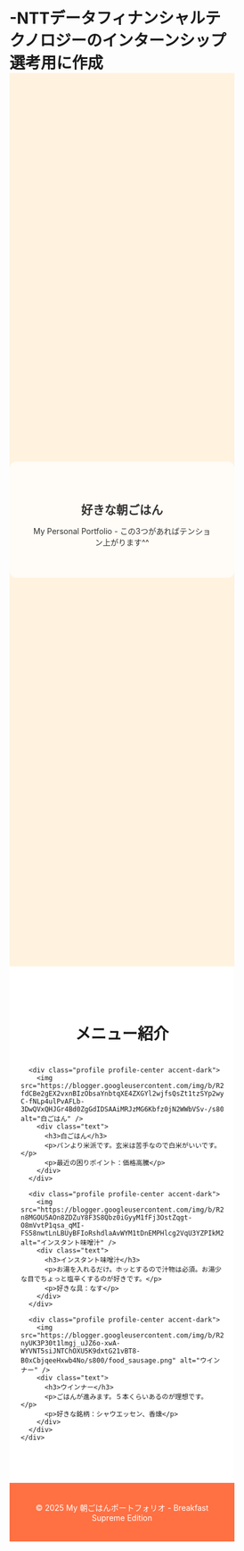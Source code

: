 # -NTTデータフィナンシャルテクノロジーのインターンシップ選考用に作成
<!DOCTYPE html>
<html lang="ja">
<head>
  <meta charset="UTF-8">
  <meta name="viewport" content="width=device-width, initial-scale=1.0">
  <title>好きな朝ごはんポートフォリオ</title>
  <style>
    /* ===== Reset ===== */
    * {
      margin: 0;
      padding: 0;
      box-sizing: border-box;
    }

    /* ===== Base ===== */
    body {
      font-family: 'Roboto', sans-serif;
      line-height: 1.6;
      background-color: #f9f9f9;
      color: #333;
    }

    .container {
      max-width: 900px;
      margin: 0 auto;
    }

    /* ===== Hero Section ===== */
    #hero {
      background-color: #fff3e0; /* 薄めのオレンジ背景 */
      height: 40vh;
      display: flex;
      justify-content: center;
      align-items: center;
      text-align: center;
      color: #333;
    }

    .hero-content {
      background: rgba(255, 255, 255, 0.7);
      padding: 40px;
      border-radius: 12px;
    }

    /* ===== About Section ===== */
    #about {
      padding: 60px 20px;
      background-color: #fff;
    }

    #about h2 {
      text-align: center;
      margin-bottom: 40px;
      font-size: 2em;
    }

    /* ===== Profile Section ===== */
    .profile {
      display: flex;
      align-items: center;
      justify-content: center;
      gap: 30px;
      margin-bottom: 60px;
      flex-wrap: wrap;
      padding: 20px;
      border-radius: 12px;
    }

    .profile img {
      object-fit: cover;
      border: 6px solid #ff7043;
      box-shadow: 0 8px 20px rgba(0,0,0,0.2);
      transition: transform 0.3s ease;
      cursor: pointer;
    }

    /* 配置パターン */
    .profile-center {
      flex-direction: column;
      text-align: center;
    }
    .profile-center .text {
      margin-top: 20px;
    }

    /* サイズバリエーション */
    .profile-center img {
      width: 200px;
      height: 200px;
      border-radius: 50%;
    }

    /* ===== Accent Box ===== */
    .accent-light {
      background-color: #fff3e0;
    }
    .accent-dark {
      background-color: #fce4ec;
      padding: 40px 20px;
    }

    /* ===== Footer ===== */
    footer {
      text-align: center;
      padding: 20px;
      background: #ff7043;
      color: white;
    }
  </style>
</head>
<body>
  <section id="hero">
    <div class="hero-overlay">
      <div class="hero-content">
        <h1>好きな朝ごはん</h1>
        <p>My Personal Portfolio - この3つがあればテンション上がります^^</p>
      </div>
    </div>
  </section>

  <section id="about">
    <div class="container">
      <h2>メニュー紹介</h2>

      <div class="profile profile-center accent-dark">
        <img src="https://blogger.googleusercontent.com/img/b/R29vZ2xl/AVvXsEijoejb-fdCBe2gEX2vxnBIzObsaYnbtqXE4ZXGYl2wjfsQsZt1tzSYp2wymQkccRZ6ONYeS1kbmOkT-C-fNLp4ulPvAFLb-3DwQVxQHJGr4Bd0ZgGdIDSAAiMRJzMG6Kbfz0jN2WWbVSv-/s800/food_gohan.png" alt="白ごはん" />
        <div class="text">
          <h3>白ごはん</h3>
          <p>パンより米派です。玄米は苦手なので白米がいいです。</p>
          <p>最近の困りポイント：価格高騰</p>
        </div>
      </div>

      <div class="profile profile-center accent-dark">
        <img src="https://blogger.googleusercontent.com/img/b/R29vZ2xl/AVvXsEgoudJ7EXQWeANeX0uzQ-n8MGOU5AOn8ZDZuY8F3S8Qbz0iGyyM1fFj3OstZqgt-O8mVvtP1qsa_qMI-FS58nwtLnLBUyBFIoRshdlaAvWYM1tDnEMPHlcg2VqU3YZPIkM26lICRw78v1lF/s800/food_misoshiru.png" alt="インスタント味噌汁" />
        <div class="text">
          <h3>インスタント味噌汁</h3>
          <p>お湯を入れるだけ。ホッとするので汁物は必須。お湯少な目でちょっと塩辛くするのが好きです。</p>
          <p>好きな具：なす</p>
        </div>
      </div>

      <div class="profile profile-center accent-dark">
        <img src="https://blogger.googleusercontent.com/img/b/R29vZ2xl/AVvXsEjagnGsJd9kQjL45p_XrBijEp65A5wGHK8xIahAPwUmpDB7Zo0uikHG5JhwhSb1nX_HVbS-nyUK3P30t1lmgj_uJZ6o-xwA-WYVNT5siJNTChOXU5K9dxtG21vBT8-B0xCbjqeeHxwb4No/s800/food_sausage.png" alt="ウインナー" />
        <div class="text">
          <h3>ウインナー</h3>
          <p>ごはんが進みます。５本くらいあるのが理想です。</p>
          <p>好きな銘柄：シャウエッセン、香燻</p>
        </div>
      </div>
    </div>
  </section>

  <footer>
    <p>© 2025 My 朝ごはんポートフォリオ - Breakfast Supreme Edition</p>
  </footer>

  <script>
    // JS: 画像クリックで拡大縮小
    document.querySelectorAll(".profile img").forEach(img => {
      img.addEventListener("click", () => {
        img.classList.toggle("zoomed");
      });
    });

    // CSSでzoomed用スタイル追加
    const style = document.createElement("style");
    style.textContent = `
      .profile img.zoomed {
        transform: scale(1.3);
        transition: transform 0.3s ease;
      }
    `;
    document.head.appendChild(style);
  </script>
</body>
</html>
